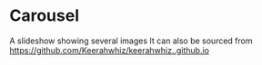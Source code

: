# Carousel
A slideshow showing several images
It can also be sourced from https://github.com/Keerahwhiz/keerahwhiz..github.io

